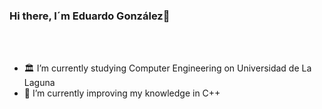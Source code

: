 ### Hi there, I´m Eduardo González👋
</br></br>
- 🏛️ I’m currently studying Computer Engineering on Universidad de La Laguna 
- 🌱 I’m currently improving my knowledge in C++
</br></br>





